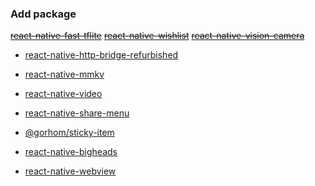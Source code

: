 



### Add package

~~[react-native-fast-tflite](https://github.com/mrousavy/react-native-fast-tflite)~~
~~[react-native-wishlist](https://github.com/margelo/react-native-wishlist)~~
~~[react-native-vision-camera](https://www.npmjs.com/package/react-native-vision-camera)~~



<!-- http 服务 -->
- [react-native-http-bridge-refurbished](https://github.com/Alwinator/react-native-http-bridge-refurbished)
<!-- 数据存储 -->
- [react-native-mmkv](https://github.com/mrousavy/react-native-mmkv)
<!-- 视频 -->
- [react-native-video](https://github.com/react-native-video/react-native-video)
<!-- 分享 -->
- [react-native-share-menu](https://github.com/forzys/react-native-share-menu)
<!-- 滚动黏贴 -->
- [@gorhom/sticky-item](https://github.com/gorhom/react-native-sticky-item)
<!-- 头像 -->
- [react-native-bigheads](https://github.com/felipecespedes/react-native-bigheads)
<!-- webview -->
- [react-native-webview](https://github.com/react-native-webview/react-native-webview)



